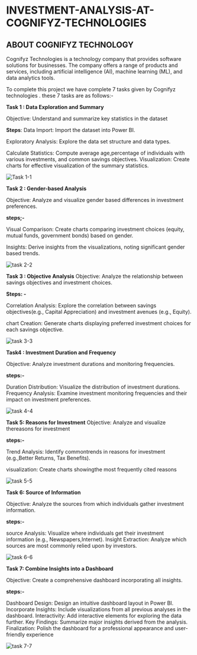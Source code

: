 # INVESTMENT-ANALYSIS-AT-COGNIFYZ-TECHNOLOGIES

## ABOUT COGNIFYZ TECHNOLOGY
Cognifyz Technologies is a technology company that provides software solutions for businesses. The company offers a range of products and services,
including artificial intelligence (AI), machine learning (ML), and data analytics tools.

To complete this project we have complete 7 tasks given by Cognifyz technologies . these 7 tasks are as follows:-

**Task 1 : Data Exploration and Summary**

Objective: Understand and summarize key statistics in the dataset

**Steps**:
Data Import: Import the dataset into Power BI.

Exploratory Analysis: Explore the data set structure and data types.

Calculate Statistics: Compute average age,percentage of individuals with various investments, and common savings objectives.
Visualization: Create charts for effective visualization of the summary statistics.

![Task 1-1](https://github.com/Mandarsir24/INVESTMENT-ANALYSIS-AT-COGNIFYZ-TECHNOLOGIES/assets/152494714/551e16d5-87b9-44f2-9f6a-0d4e6b5268b4)

**Task 2 : Gender-based Analysis**

Objective: Analyze and visualize gender based
differences in investment preferences.

**steps;-**

Visual Comparison: Create charts
comparing investment choices (equity,
mutual funds, government bonds) based
on gender.

Insights: Derive insights from the
visualizations, noting significant gender based
trends.

![task 2-2](https://github.com/Mandarsir24/INVESTMENT-ANALYSIS-AT-COGNIFYZ-TECHNOLOGIES/assets/152494714/e6a37a2f-c0e3-4368-9eb2-839d47cf7420)

**Task 3 : Objective Analysis**
Objective:
Analyze the relationship between savings objectives and investment choices.

**Steps: -**

Correlation Analysis: Explore the correlation between savings objectives(e.g., Capital Appreciation) and investment avenues (e.g., Equity).

chart Creation: Generate charts displaying preferred investment choices for each savings objective.

![task 3-3](https://github.com/Mandarsir24/INVESTMENT-ANALYSIS-AT-COGNIFYZ-TECHNOLOGIES/assets/152494714/9184662c-4b33-4512-9d0f-4310bdb6cd79)

**Task4 : Investment Duration and
Frequency**

Objective: Analyze investment durations
and monitoring frequencies.

**steps:-** 

Duration Distribution: Visualize the
distribution of investment durations.
Frequency Analysis: Examine
investment monitoring frequencies
and their impact on investment
preferences.

![task 4-4](https://github.com/Mandarsir24/INVESTMENT-ANALYSIS-AT-COGNIFYZ-TECHNOLOGIES/assets/152494714/367e443b-8d24-4a61-8ced-b9e95771ff4a)

**Task 5: Reasons for Investment**
Objective: Analyze and visualize thereasons for investment

**steps:-**

Trend Analysis: Identify commontrends in reasons for investment (e.g.,Better Returns, Tax Benefits).

visualization: Create charts showingthe most frequently cited reasons

![task 5-5](https://github.com/Mandarsir24/INVESTMENT-ANALYSIS-AT-COGNIFYZ-TECHNOLOGIES/assets/152494714/bf006ca5-0c5c-4d07-aa42-a86fa945e322)

**Task 6: Source of Information**

Objective: Analyze the sources from which individuals gather investment information.

**steps:-**

source Analysis: Visualize where individuals get their investment information (e.g., Newspapers,Internet).
Insight Extraction: Analyze which sources are most commonly relied upon by investors.

![task 6-6](https://github.com/Mandarsir24/INVESTMENT-ANALYSIS-AT-COGNIFYZ-TECHNOLOGIES/assets/152494714/83c1a8c5-4903-4ef5-bd45-06f1f53f6fc2)

**Task 7: Combine Insights into a Dashboard**

Objective: Create a comprehensive dashboard incorporating all insights.

**steps:-**


Dashboard Design: Design an intuitive dashboard layout in Power BI.
Incorporate Insights: Include visualizations from all previous analyses in the dashboard.
Interactivity: Add interactive elements for exploring the data further.
Key Findings: Summarize major insights derived from the analysis.
Finalization: Polish the dashboard for a professional appearance and user-friendly experience

![task 7-7](https://github.com/Mandarsir24/INVESTMENT-ANALYSIS-AT-COGNIFYZ-TECHNOLOGIES/assets/152494714/5dda936b-20d1-4c5c-8295-cd4f9390604b)















